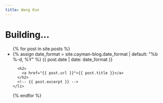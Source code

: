 ```yaml
---
title: Wang Kun
---
```

# Building...
<ul>
  {% for post in site.posts %}
    <li>
      {% assign date_format = site.cayman-blog.date_format | default: "%b %-d, %Y" %}
        <span class="post-meta">{{ post.date | date: date_format }}</span>

      <h2>
        <a href="{{ post.url }}">{{ post.title }}</a>
      </h2>
      <!-- {{ post.excerpt }} -->
    </li>
  {% endfor %}
</ul>


